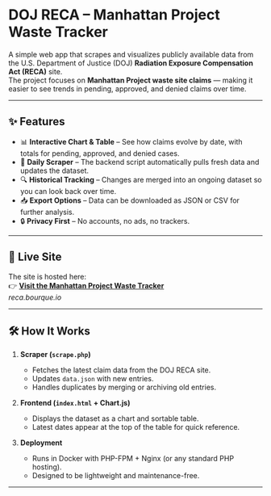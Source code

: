 # DOJ RECA – Manhattan Project Waste Tracker

A simple web app that scrapes and visualizes publicly available data from the U.S. Department of Justice (DOJ) **Radiation Exposure Compensation Act (RECA)** site.  
The project focuses on **Manhattan Project waste site claims** — making it easier to see trends in pending, approved, and denied claims over time.

---

## ✨ Features

- 📊 **Interactive Chart & Table** – See how claims evolve by date, with totals for pending, approved, and denied cases.
- 📅 **Daily Scraper** – The backend script automatically pulls fresh data and updates the dataset.
- 🔍 **Historical Tracking** – Changes are merged into an ongoing dataset so you can look back over time.
- 📥 **Export Options** – Data can be downloaded as JSON or CSV for further analysis.
- 🔒 **Privacy First** – No accounts, no ads, no trackers.

---

## 🚀 Live Site

The site is hosted here:  
👉 [**Visit the Manhattan Project Waste Tracker**](#)  
*reca.bourque.io*

---

## 🛠️ How It Works

1. **Scraper (`scrape.php`)**  
   - Fetches the latest claim data from the DOJ RECA site.  
   - Updates `data.json` with new entries.  
   - Handles duplicates by merging or archiving old entries.

2. **Frontend (`index.html` + Chart.js)**  
   - Displays the dataset as a chart and sortable table.  
   - Latest dates appear at the top of the table for quick reference.

3. **Deployment**  
   - Runs in Docker with PHP-FPM + Nginx (or any standard PHP hosting).  
   - Designed to be lightweight and maintenance-free.

---

